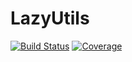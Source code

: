 # LazyUtils

[![Build Status](https://travis-ci.com/yezhengkai/LazyUtils.jl.svg?branch=master)](https://travis-ci.com/yezhengkai/LazyUtils.jl)
[![Coverage](https://codecov.io/gh/yezhengkai/LazyUtils.jl/branch/master/graph/badge.svg)](https://codecov.io/gh/yezhengkai/LazyUtils.jl)
